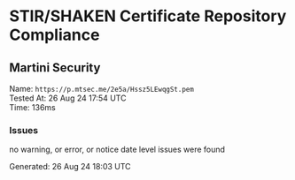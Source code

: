 # STIR/SHAKEN Certificate Repository Compliance

## Martini Security

Name: `https://p.mtsec.me/2e5a/Hssz5LEwqgSt.pem`\
Tested At: 26 Aug 24 17:54 UTC\
Time: 136ms

### Issues

no warning, or error, or notice date level issues were found

Generated: 26 Aug 24 18:03 UTC